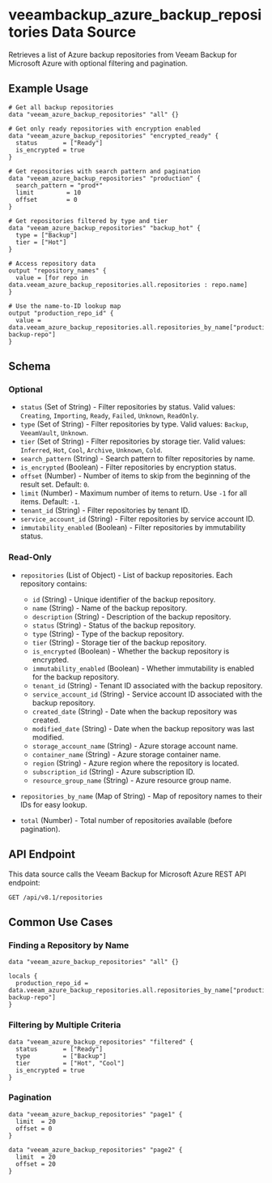# veeambackup_azure_backup_repositories Data Source

Retrieves a list of Azure backup repositories from Veeam Backup for Microsoft Azure with optional filtering and pagination.

## Example Usage

```hcl
# Get all backup repositories
data "veeam_azure_backup_repositories" "all" {}

# Get only ready repositories with encryption enabled
data "veeam_azure_backup_repositories" "encrypted_ready" {
  status       = ["Ready"]
  is_encrypted = true
}

# Get repositories with search pattern and pagination
data "veeam_azure_backup_repositories" "production" {
  search_pattern = "prod*"
  limit         = 10
  offset        = 0
}

# Get repositories filtered by type and tier
data "veeam_azure_backup_repositories" "backup_hot" {
  type = ["Backup"]
  tier = ["Hot"]
}

# Access repository data
output "repository_names" {
  value = [for repo in data.veeam_azure_backup_repositories.all.repositories : repo.name]
}

# Use the name-to-ID lookup map
output "production_repo_id" {
  value = data.veeam_azure_backup_repositories.all.repositories_by_name["production-backup-repo"]
}
```

## Schema

### Optional

- `status` (Set of String) - Filter repositories by status. Valid values: `Creating`, `Importing`, `Ready`, `Failed`, `Unknown`, `ReadOnly`.
- `type` (Set of String) - Filter repositories by type. Valid values: `Backup`, `VeeamVault`, `Unknown`.
- `tier` (Set of String) - Filter repositories by storage tier. Valid values: `Inferred`, `Hot`, `Cool`, `Archive`, `Unknown`, `Cold`.
- `search_pattern` (String) - Search pattern to filter repositories by name.
- `is_encrypted` (Boolean) - Filter repositories by encryption status.
- `offset` (Number) - Number of items to skip from the beginning of the result set. Default: `0`.
- `limit` (Number) - Maximum number of items to return. Use `-1` for all items. Default: `-1`.
- `tenant_id` (String) - Filter repositories by tenant ID.
- `service_account_id` (String) - Filter repositories by service account ID.
- `immutability_enabled` (Boolean) - Filter repositories by immutability status.

### Read-Only

- `repositories` (List of Object) - List of backup repositories. Each repository contains:
  - `id` (String) - Unique identifier of the backup repository.
  - `name` (String) - Name of the backup repository.
  - `description` (String) - Description of the backup repository.
  - `status` (String) - Status of the backup repository.
  - `type` (String) - Type of the backup repository.
  - `tier` (String) - Storage tier of the backup repository.
  - `is_encrypted` (Boolean) - Whether the backup repository is encrypted.
  - `immutability_enabled` (Boolean) - Whether immutability is enabled for the backup repository.
  - `tenant_id` (String) - Tenant ID associated with the backup repository.
  - `service_account_id` (String) - Service account ID associated with the backup repository.
  - `created_date` (String) - Date when the backup repository was created.
  - `modified_date` (String) - Date when the backup repository was last modified.
  - `storage_account_name` (String) - Azure storage account name.
  - `container_name` (String) - Azure storage container name.
  - `region` (String) - Azure region where the repository is located.
  - `subscription_id` (String) - Azure subscription ID.
  - `resource_group_name` (String) - Azure resource group name.

- `repositories_by_name` (Map of String) - Map of repository names to their IDs for easy lookup.
- `total` (Number) - Total number of repositories available (before pagination).

## API Endpoint

This data source calls the Veeam Backup for Microsoft Azure REST API endpoint:
```
GET /api/v8.1/repositories
```

## Common Use Cases

### Finding a Repository by Name

```hcl
data "veeam_azure_backup_repositories" "all" {}

locals {
  production_repo_id = data.veeam_azure_backup_repositories.all.repositories_by_name["production-backup-repo"]
}
```

### Filtering by Multiple Criteria

```hcl
data "veeam_azure_backup_repositories" "filtered" {
  status       = ["Ready"]
  type         = ["Backup"]
  tier         = ["Hot", "Cool"]
  is_encrypted = true
}
```

### Pagination

```hcl
data "veeam_azure_backup_repositories" "page1" {
  limit  = 20
  offset = 0
}

data "veeam_azure_backup_repositories" "page2" {
  limit  = 20
  offset = 20
}
```